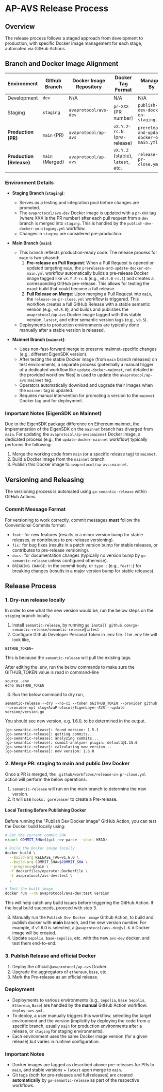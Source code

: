 # AP-AVS Release Process

## Overview

The release process follows a staged approach from development to production, with specific Docker image management for each stage, automated via GitHub Actions.

## Branch and Docker Image Alignment

| Environment             | Github Branch   | Docker Image Repository      | Docker Tag Format                     | Managed By                                          | Trigger Condition                                        |
| ----------------------- | --------------- | ---------------------------- | ------------------------------------- | --------------------------------------------------- | -------------------------------------------------------- |
| Development             | `dev`           | N/A                          | N/A                                   | N/A                                                 | N/A                                                      |
| Staging                 | `staging`       | `avaprotocol/avs-dev`        | `pr-XXX` (PR number)                  | `publish-dev-docker-on-staging.yml`                 | Automatic on PR merge to `staging`                       |
| **Production (PR)**     | `main` (PR)     | `avaprotocol/ap-avs`         | `vX.Y.Z-rc.N` (pre-release)         | `prerelease-and-update-docker-on-main.yml`          | Automatic on PR opened/synchronized to `main`            |
| **Production (Release)**| `main` (Merged) | `avaprotocol/ap-avs`         | `vX.Y.Z` (stable), `latest`, etc.     | `release-on-pr-close.yml`                           | Automatic on PR merged to `main`                         |

### Environment Details

- **Staging Branch (`staging`)**:
  - Serves as a testing and integration pool before changes are promoted.
  - The `avaprotocol/avs-dev` Docker image is updated with a `pr-XXX` tag (where XXX is the PR number) after each pull request from a `dev` branch is merged into `staging`. This is handled by the `publish-dev-docker-on-staging.yml` workflow.
  - Changes in `staging` are considered pre-production.

- **Main Branch (`main`)**:
  - This branch reflects production-ready code. The release process for `main` is two-phased:
    1.  **Pre-release on Pull Request**: When a Pull Request is opened or updated targeting `main`, the `prerelease-and-update-docker-on-main.yml` workflow automatically builds a pre-release Docker image tagged like `vX.Y.Z-rc.N` (e.g., `v0.5.0-rc.1`) and creates a corresponding GitHub pre-release. This allows for testing the exact build that could become a full release.
    2.  **Full Release on Merge**: Upon merging a Pull Request into `main`, the `release-on-pr-close.yml` workflow is triggered. This workflow creates a full GitHub Release with a stable semantic version (e.g., `v0.5.0`), and builds and publishes the `avaprotocol/ap-avs` Docker image tagged with this stable version, `latest`, and other semantic version tags (e.g., `v0.5`).
  - Deployments to production environments are typically done manually after a stable version is released.

- **Mainnet Branch (`mainnet`)**:
  - Uses non-fast-forward merge to preserve mainnet-specific changes (e.g., different EigenSDK version).
  - After testing the stable Docker image (from `main` branch releases) on test environments, a separate process (potentially a manual trigger of a dedicated workflow like `update-docker-mainnet`, not detailed in the provided workflow files) is used to update the `avaprotocol/ap-avs:mainnet` tag.
  - Operators automatically download and upgrade their images when the `mainnet` tag is updated.
  - Requires manual intervention for promoting a version to the `mainnet` Docker tag and for deployment.

### Important Notes (EigenSDK on Mainnet)

Due to the EigenSDK package difference on Ethereum mainnet, the implementation of the EigenSDK on the `mainnet` branch has diverged from `main`. For updating the `avaprotocol/ap-avs:mainnet` Docker image, a dedicated process (e.g., the `update-docker-mainnet` workflow) typically performs the following:

1. Merge the working code from `main` (or a specific release tag) to `mainnet`.
2. Build a Docker image from the `mainnet` branch.
3. Publish this Docker image to `avaprotocol/ap-avs:mainnet`.

## Versioning and Releasing

The versioning process is automated using `go-semantic-release` within GitHub Actions.

### Commit Message Format

For versioning to work correctly, commit messages **must** follow the Conventional Commits format:

- `feat:` for new features (results in a minor version bump for stable releases, or contributes to pre-release versioning).
- `fix:` for bug fixes (results in a patch version bump for stable releases, or contributes to pre-release versioning).
- `docs:` for documentation changes (typically no version bump by `go-semantic-release` unless configured otherwise).
- `BREAKING CHANGE:` in the commit body, or `type!:` (e.g., `feat!:`) for breaking changes (results in a major version bump for stable releases).

## Release Process

### 1. Dry-run release locally
In order to see what the new version would be, run the below steps on the `staging` branch locally.
1. Install `semantic-release`, by running `go install github.com/go-semantic-release/semantic-release@latest`
2. Configure Github Developer Personal Token in .env file. The .env file will look like,
  ```
  GITHUB_TOKEN=
  ```
  This is because the `semantic-release` will pull the existing tags.

  After editing the .env, run the below commands to make sure the GITHUB_TOKEN value is read in command-line
  ```
  source .env
  echo $GITHUB_TOKEN
  ```
3. Run the below command to dry run,
  ```
  semantic-release --dry --no-ci --token $GITHUB_TOKEN --provider github --provider-opt slug=AvaProtocol/EigenLayer-AVS --update version/version.go
  ```
  You should see new version, e.g. 1.6.0, to be determined in the output.
  ```
  [go-semantic-release]: found version: 1.5.1
  [go-semantic-release]: getting commits...
  [go-semantic-release]: analyzing commits...
  [go-semantic-release]: commit-analyzer plugin: default@1.15.0
  [go-semantic-release]: calculating new version...
  [go-semantic-release]: new version: 1.6.0
  ```

### 2. Merge PR: staging to main and public Dev Docker
Once a PR is merged, the `.github/workflows/release-on-pr-close.yml` action will perform the below operations:
1. `semantic-release` will run on the main branch to determine the new version.
2. It will use `hooks: goreleaser` to create a Pre-release.

#### Local Testing Before Publishing Docker
Before running the "Publish Dev Docker image" GitHub Action, you can test the Docker build locally using:
```bash
# Get the current commit SHA
export COMMIT_SHA=$(git rev-parse --short HEAD)

# Build the Docker image locally
docker build \
  --build-arg RELEASE_TAG=v1.6.0 \
  --build-arg COMMIT_SHA=$COMMIT_SHA \
  --progress=plain \
  -f dockerfiles/operator.Dockerfile \
  -t avaprotocol/avs-dev:test \
  .

# Test the built image
docker run --rm avaprotocol/avs-dev:test version
```
This will help catch any build issues before triggering the GitHub Action. If the local build succeeds, proceed with step 3.

3. Manually run the `Publish Dev Docker image` Github Action, to build and publish docker with **main** branch, and the new version number. For example, if v1.6.0 is selected, a `@avaprotocol/avs-dev@v1.6.0` Docker image will be created.
4. Update `sepolia`, `base-sepolia`, etc. with the new `avs-dev` docker, and test them end-to-end.

### 3. Publish Release and official Docker
1. Deploy the official `@avaprotocol/ap-avs` Docker.
2. Upgrade the aggregators of `ethereum`, `base`, etc.
3. Mark the Pre-release as an official release.

### Deployment

- Deployments to various environments (e.g., `Sepolia`, `Base Sepolia`, `Ethereum`, `Base`) are handled by the **manual** GitHub Action workflow: `deploy-avs.yml`.
- To deploy, a user manually triggers this workflow, selecting the target environment and the version (implicitly by deploying the code from a specific branch, usually `main` for production environments after a release, or `staging` for staging environments).
- Each environment uses the same Docker image version (for a given release) but varies in runtime configuration.


### Important Notes

- Docker images are tagged as described above: pre-releases for PRs to `main`, and stable versions + `latest` upon merge to `main`.
- Git tags (both for pre-releases and full releases) are created **automatically** by `go-semantic-release` as part of the respective workflows.
